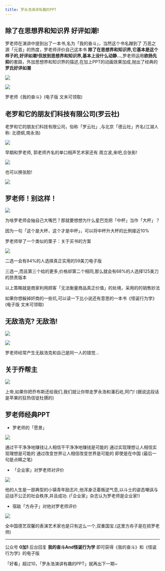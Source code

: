 ```yaml
---
title: 罗永浩演讲有趣的PPT
---
```



## 除了在思想界和知识界 好评如潮!

罗老师在演讲中提到出了一本书,名为「我的奋斗」，当然这个书名蹭到了 万恶之源「元首」的热度，罗老师评价自己这本书 **除了在思想界和知识界,它基本是这个样子的,好评如潮!但放到思想界和知识界,基本上没什么动静...**,罗老师运用**欲扬先抑**的套路，外加思想界和知识界的描述,在加上PPT的动画效果加成,抛出了经典的**罗氏好评如潮**

![](https://www.v2fy.com/asset/speech-000001-lyh/haoping.png)

![](https://www.v2fy.com/asset/speech-000001-lyh/ruchao.gif)

罗老师《我的奋斗》(电子版 文末可领取)



## 老罗和它的朋友们科技有限公司(罗云社)

老罗和它的朋友们科技有限公司，俗称「罗云社」,与北京「德云社」齐名(江湖人称: 北德纲,南永浩)



![](https://www.v2fy.com/asset/speech-000001-lyh/deluoshe.jpg)

早期和罗老师, 郭老师齐名的单口相声艺术家还有 周立波,来吧,合张影!

![](https://www.v2fy.com/asset/speech-000001-lyh/3jutou.png)

也可以换张脸!

![](https://www.v2fy.com/asset/speech-000001-lyh/guanfang.png)

## 罗老师！别这样！

![](https://www.v2fy.com/asset/speech-000001-lyh/luolaoshibiezheyang.gif)

为啥罗老师会抽自己大嘴巴？那就要想想为什么星巴克把「中杯」当作「大杯」？

因为一句「这个是大杯，这个才是中杯」，可以将中杯升大杯的比例接近10%

罗老师举了一个类似的栗子：关于买书的方案

![](https://www.v2fy.com/asset/speech-000001-lyh/choose.png)

二选一会有84%的人选择真正实用的59美刀电子版

三选一,而且第三个给的更多,价格却第二个相同,那么就会有68%的人选择125美刀的昂贵版本

以上策略就是商家利用顾客「无法衡量商品真正价值」的处境，采用的的销售妙法

如果你想躲掉奸商的一些坑,可以读一下比小说还有意思的一本书《怪诞行为学》(电子版 文末可领取)





## 无敌浩克? 无敌浩!

![](https://www.v2fy.com/asset/speech-000001-lyh/wudihao.gif)



![](https://www.v2fy.com/asset/speech-000001-lyh/wudihao.jpg)

罗老师经常产生无敌浩克和自己是同一人的错觉...

## 关于乔帮主

![](https://www.v2fy.com/asset/speech-000001-lyh/shangdi.jpg)

上帝,如果你把乔布斯还给我们,我们就让你带走罗永浩和潘石屹,阿门! (据说这段话是苹果的狂热信徒杜撰的)

## 罗老师经典PPT

- 罗老师的「愿景」

![](https://www.v2fy.com/asset/speech-000001-lyh/zhuanqian.jpg)

通过干干净净地赚钱让人相信干干净净地赚钱是可能的
通过实现理想让人相信实现理想是可能的
通过改变世界让人相信改变世界是可能的
即使是在中国
(最后一句是点睛之笔)

- 「企业家」对罗老师对评价


![](https://www.v2fy.com/asset/speech-000001-lyh/qiyejia.jpg)

他的人生是一部典型的小镇青年励志片,他浑身泛着叛逆气息,以斗士的姿态嘲讽与迎战不公正的社会秩序,并且成功. (「企业家」杂志认为罗老师是企业家!)

- 宿敌「方舟子」对他对罗老师评价

![](https://www.v2fy.com/asset/speech-000001-lyh/deyi.jpg)


全中国德艺双馨的表演艺术家也是只有这么一个,双重国宝.(这里方舟子是在损罗老师)


---


公众号 **0加1** 后台回复 **我的奋斗And怪诞行为学** 即可获得《我的奋斗》和《怪诞行为学》的电子版



「好看」超过10，「罗永浩演讲有趣的PPT」就再出下一期~












